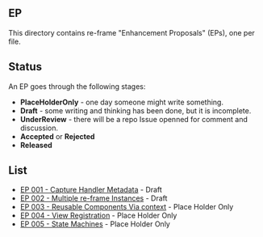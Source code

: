 ## EP

This directory contains re-frame "Enhancement Proposals" (EPs), one per file.

## Status

An EP goes through the following stages:
  - **PlaceHolderOnly** - one day someone might write something.  
  - **Draft** - some writing and thinking has been done, but it is incomplete.
  - **UnderReview** - there will be a repo Issue openned for comment and discussion.
  - **Accepted** or **Rejected**
  - **Released**
 

## List 

  - [EP 001 - Capture Handler Metadata](001-CaptureHandlerMetadata.md) - Draft
  - [EP 002 - Multiple re-frame Instances](0002-ReframeInstances.md) - Draft
  - [EP 003 - Reusable Components Via context](003-ReusableComponents.md) - Place Holder Only
  - [EP 004 - View Registration](004-ViewRegistration.md) - Place Holder Only
  - [EP 005 - State Machines](005-StateMachines.md) - Place Holder Only
  

